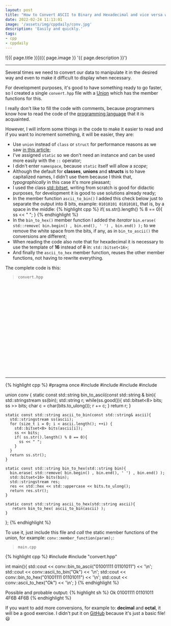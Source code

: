 ```yaml
---
layout: post
title: "How to Convert ASCII to Binary and Hexadecimal and vice versa with C++"
date: 2022-02-24 11:13:01
image: '/assets/img/cppdaily/conv.jpg'
description: 'Easily and quickly.'
tags:
- cpp
- cppdaily
---
```


![{{ page.title }}]({{ page.image }} '{{ page.description }}')

---

Several times we need to convert our data to manipulate it in the desired way and even to make it difficult to display when necessary.

For development purposes, it's good to have something ready to go faster, so I created a single `convert.hpp` file with a [Union](https://terminalroot.com/how-to-use-unions-in-cpp/) which has the member functions for this.

I really don't like to fill the code with comments, because programmers know how to read the code of the [programming language](https://terminalroot.com/hello-world-in-25-programming-languages-proposal-docs-and-links/) that it is acquainted.

However, I will inform some things in the code to make it easier to read and if you want to increment something, it will be easier, they are:

+ Use `union` instead of `class` or `struct` for performance reasons as we saw [in this article](https://terminalroot.com/how-to-use-unions-in-cpp/);
+ I've assigned `static` so we don't need an instance and can be used more easily with the `::` operator;
+ I didn't enter `namespace`, because `static` itself will allow a *scope*;
+ Although the default for **classes**, **unions** and **structs** is to have capitalized names, I didn't use them because I think that, *typographically* in this case it's more pleasant;
+ I used the class [std::bitset](https://en.cppreference.com/w/cpp/utility/bitset), writing from scratch is good for didactic purposes, for development it is good to use solutions already ready;
+ In the member function `ascii_to_bin()` I added this check below just to separate the output into 8 bits, example: `01010101 01010101`, that is, by a space in the middle:
{% highlight cpp %}
if( ss.str().length() % 8 == 0){
  ss << " ";
}
{% endhighlight %}
+ In the `bin_to_hex()` member function I added the *iterator* `bin.erase( std::remove( bin.begin() , bin.end(), ' ') , bin.end() );` to we remove the white space from the bits, if any, as in `bin_to_ascii()` the conversions are different;
+ When reading the code also note that for hexadecimal it is necessary to use the template of **16** instead of ~~8~~ in: `std::bitset<16>`;
+ And finally the `ascii_to_hex` member function, reuses the other member functions, not having to rewrite everything.

The complete code is this:
> `convert.hpp`

<!-- SQUARE - GAMES ROOT -->
<script async src="//pagead2.googlesyndication.com/pagead/js/adsbygoogle.js"></script>
<ins class="adsbygoogle"
style="display:inline-block;width:336px;height:280px"
data-ad-client="ca-pub-2838251107855362"
data-ad-slot="5351066970"></ins>
<script>
(adsbygoogle = window.adsbygoogle || []).push({});
</script>

---

{% highlight cpp %}
#pragma once
#include <sstream>
#include <bitset>
#include <vector>
#include <algorithm>

union conv {
    static const std::string bin_to_ascii(const std::string & bin){
      std::stringstream ss(bin);
      std::string r;
      while(ss.good()){
        std::bitset<8> bits;
        ss >> bits;
        char c = char(bits.to_ulong());
        r += c;
      }
      return r;
    }

    static const std::string ascii_to_bin(const std::string& ascii){
      std::stringstream ss(ascii);
      for (size_t i = 0; i < ascii.length(); ++i) {
        std::bitset<8> bits(ascii[i]);
        ss << bits;
        if( ss.str().length() % 8 == 0){
          ss << " ";
        }
      }
      return ss.str();
    }

    static const std::string bin_to_hex(std::string bin){
      bin.erase( std::remove( bin.begin() , bin.end(), ' ') , bin.end() );
      std::bitset<16> bits(bin);
      std::stringstream res;
      res << std::hex << std::uppercase << bits.to_ulong();
      return res.str();
    }

    static const std::string ascii_to_hex(std::string ascii){
       return bin_to_hex( ascii_to_bin(ascii) );
    }
};
{% endhighlight %}


To use it, just include this file and *call* the static member functions of the union, for example: `conv::member_function(param);`:

> `main.cpp`

{% highlight cpp %}
#include <iostream>
#include "convert.hpp"

int main(){
  std::cout << conv::bin_to_ascii("01001111 01101011") << '\n';
  std::cout << conv::ascii_to_bin("Ok") << '\n';
  std::cout << conv::bin_to_hex("01001111 01101011") << '\n';
  std::cout << conv::ascii_to_hex("Ok") << '\n';
}
{% endhighlight %}

Possible and probable output:
{% highlight sh %}
Ok
01001111 01101011
4F6B
4F6B
{% endhighlight %}

If you want to add more conversions, for example to: **decimal** and **octal**, it will be a good exercise. I didn't put it on [GitHub](https://github.com/terroo) because it's just a basic file! 😃



